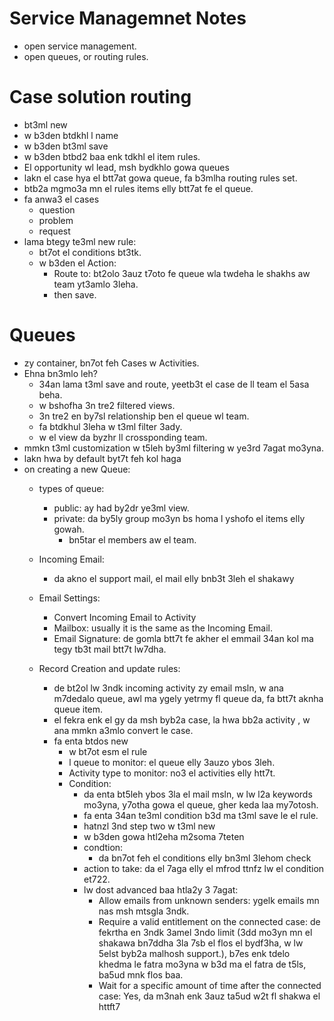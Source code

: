 # Service Managemnet Notes
* open service management. 
* open queues, or routing rules.

# Case solution routing
* bt3ml new 
* w b3den btdkhl l name
* w b3den bt3ml save 
* w b3den btbd2 baa enk tdkhl el item rules.
* El opportunity wl lead, msh bydkhlo gowa queues 
* lakn el case hya el btt7at gowa queue, fa b3mlha routing rules set. 
* btb2a mgmo3a mn el rules items elly btt7at fe el queue.
* fa anwa3 el cases
  * question
  * problem
  * request
* lama btegy te3ml new rule: 
  * bt7ot el conditions bt3tk. 
  * w b3den el Action:
    * Route to: bt2olo 3auz t7oto fe queue wla twdeha le shakhs aw team yt3amlo 3leha. 
    * then save. 

# Queues
* zy container, bn7ot feh Cases w Activities.
* Ehna bn3mlo leh?
  * 34an lama t3ml save and route, yeetb3t el case de ll team el 5asa beha. 
  * w bshofha 3n tre2 filtered views.
  * 3n tre2 en by7sl relationship ben el queue wl team. 
  * fa btdkhul 3leha w t3ml filter 3ady. 
  * w el view da byzhr ll crossponding team. 
* mmkn t3ml customization w t5leh by3ml filtering w ye3rd 7agat mo3yna.
* lakn hwa by default byt7t feh kol haga
* on creating a new Queue:
  * types of queue:
    * public: ay had by2dr ye3ml view. 
    * private: da by5ly group mo3yn bs homa l yshofo el items elly gowah. 
      * bn5tar el members aw el team. 
  * Incoming Email: 
    * da akno el support mail, el mail elly bnb3t 3leh el shakawy
  * Email Settings:
    * Convert Incoming Email to Activity
    * Mailbox: usually it is the same as the Incoming Email. 
    * Email Signature: de gomla btt7t fe akher el emmail 34an kol ma tegy tb3t mail btt7t lw7dha.
  * Record Creation and update rules:
    
    * de bt2ol lw 3ndk incoming activity zy email msln, w ana m7dedalo queue, awl ma ygely yetrmy fl queue da, fa btt7t aknha queue item. 
    * el fekra enk el gy da msh byb2a case, la hwa bb2a activity , w ana mmkn a3mlo convert le case.
    * fa enta btdos new
      * w bt7ot esm el rule
      * l queue to monitor: el queue elly 3auzo ybos 3leh. 
      * Activity type to monitor: no3 el activities elly htt7t. 
      * Condition:
        * da enta bt5leh ybos 3la el mail msln, w lw l2a keywords mo3yna, y7otha gowa el queue, gher keda laa  my7otosh. 
        * fa enta 34an te3ml condition b3d ma t3ml save le el rule. 
        * hatnzl 3nd step two w t3ml new
        * w b3den gowa htl2eha m2soma 7teten
        * condtion:
          * da bn7ot feh el conditions elly bn3ml 3lehom check
        * action to take: da el 7aga elly el mfrod ttnfz lw el condition et722. 
        * lw dost advanced baa htla2y 3 7agat:
          * Allow emails from unknown senders: ygelk emails mn nas msh mtsgla 3ndk. 
          * Require a valid entitlement on the connected case: de fekrtha en 3ndk 3amel 3ndo limit (3dd mo3yn mn el shakawa bn7ddha 3la 7sb el flos el bydf3ha, w lw 5elst byb2a malhosh support.), b7es enk tdelo khedma le fatra mo3yna w b3d ma el fatra de t5ls, ba5ud mnk flos baa. 
          * Wait for a specific amount of time after the connected case: Yes, da m3nah enk 3auz ta5ud w2t fl shakwa el httft7